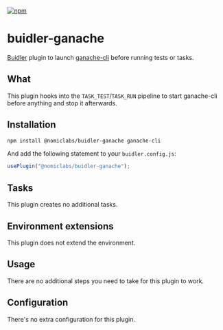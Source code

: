 [![npm](https://img.shields.io/npm/v/@nomiclabs/buidler-ethers.svg)](https://www.npmjs.com/package/@nomiclabs/buidler-ethers)

# buidler-ganache
[Buidler](http://getbuidler.com) plugin to launch [ganache-cli](https://github.com/trufflesuite/ganache-cli) before running tests or tasks.

## What
This plugin hooks into the `TASK_TEST`/`TASK_RUN` pipeline to start ganache-cli before anything and stop it afterwards.

## Installation
```bash
npm install @nomiclabs/buidler-ganache ganache-cli
```

And add the following statement to your `buidler.config.js`:
```js
usePlugin("@nomiclabs/buidler-ganache");
```

## Tasks
This plugin creates no additional tasks.

## Environment extensions
This plugin does not extend the environment.

## Usage
There are no additional steps you need to take for this plugin to work.

## Configuration
There's no extra configuration for this plugin.
